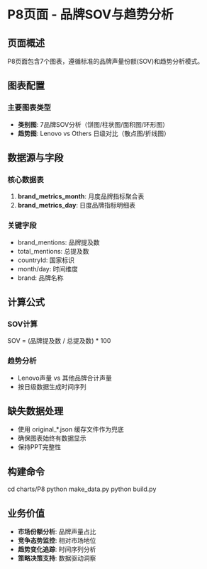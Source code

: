 # P8页面 - 品牌SOV与趋势分析

## 页面概述

P8页面包含7个图表，遵循标准的品牌声量份额(SOV)和趋势分析模式。

## 图表配置

### 主要图表类型
- **类别图**: 7品牌SOV分析（饼图/柱状图/面积图/环形图）
- **趋势图**: Lenovo vs Others 日级对比（散点图/折线图）

## 数据源与字段

### 核心数据表
1. **brand_metrics_month**: 月度品牌指标聚合表
2. **brand_metrics_day**: 日度品牌指标明细表

### 关键字段
- brand_mentions: 品牌提及数
- total_mentions: 总提及数  
- countryId: 国家标识
- month/day: 时间维度
- brand: 品牌名称

## 计算公式

### SOV计算
SOV = (品牌提及数 / 总提及数) * 100

### 趋势分析
- Lenovo声量 vs 其他品牌合计声量
- 按日级数据生成时间序列

## 缺失数据处理

- 使用 original_*.json 缓存文件作为兜底
- 确保图表始终有数据显示
- 保持PPT完整性

## 构建命令

cd charts/P8
python make_data.py
python build.py

## 业务价值

- **市场份额分析**: 品牌声量占比
- **竞争态势监控**: 相对市场地位
- **趋势变化追踪**: 时间序列分析
- **策略决策支持**: 数据驱动洞察
